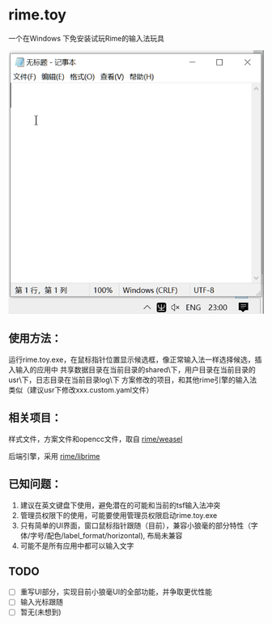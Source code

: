 # rime.toy 
  一个在Windows 下免安装试玩Rime的输入法玩具

![rime.toy](./intro.gif)

## 使用方法：
  运行rime.toy.exe，在鼠标指针位置显示候选框，像正常输入法一样选择候选，插入输入的应用中
  共享数据目录在当前目录的shared\下，用户目录在当前目录的usr\下，日志目录在当前目录log\下
  方案修改的项目，和其他rime引擎的输入法类似（建议usr下修改xxx.custom.yaml文件）

## 相关项目：
  样式文件，方案文件和opencc文件，取自 [rime/weasel](https://github.com/rime/weasel)

  后端引擎，采用 [rime/librime](https://github.com/rime/librime)


## 已知问题：
  1. 建议在英文键盘下使用，避免潜在的可能和当前的tsf输入法冲突
  2. 管理员权限下的使用，可能要使用管理员权限启动rime.toy.exe
  3. 只有简单的UI界面，窗口鼠标指针跟随（目前），兼容小狼毫的部分特性（字体/字号/配色/label_format/horizontal), 布局未兼容
  4. 可能不是所有应用中都可以输入文字

## TODO
  - [ ] 重写UI部分，实现目前小狼毫UI的全部功能，并争取更优性能
  - [ ] 输入光标跟随
  - [ ] 暂无(未想到)
